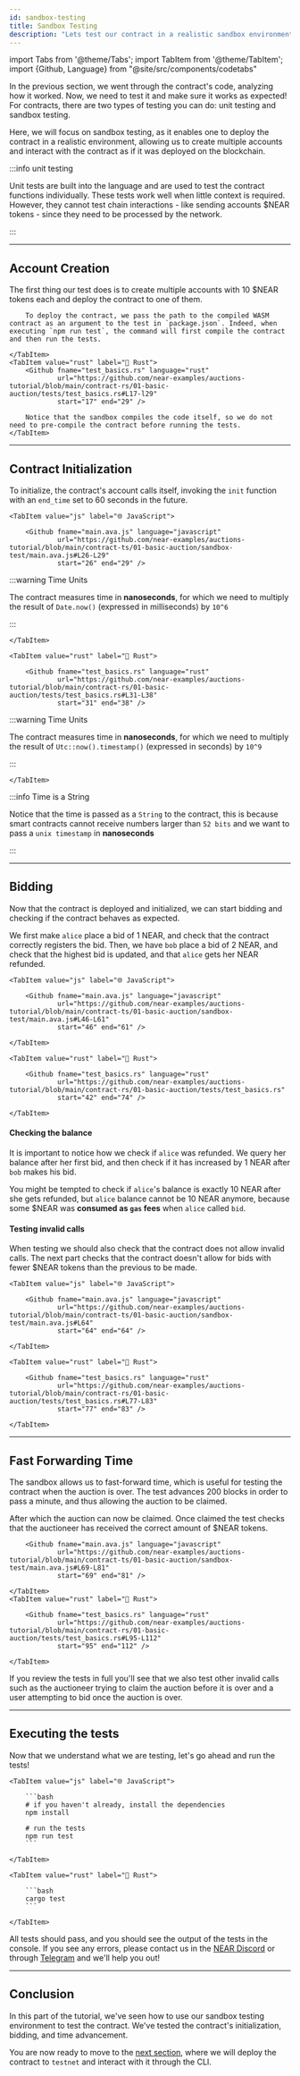 ```yaml
---
id: sandbox-testing
title: Sandbox Testing
description: "Lets test our contract in a realistic sandbox environment."
---
```


import Tabs from '@theme/Tabs';
import TabItem from '@theme/TabItem';
import {Github, Language} from "@site/src/components/codetabs"

In the previous section, we went through the contract's code, analyzing how it worked. Now, we need to test it and make sure it works as expected! For contracts, there are two types of testing you can do: unit testing and sandbox testing.

Here, we will focus on sandbox testing, as it enables one to deploy the contract in a realistic environment, allowing us to create multiple accounts and interact with the contract as if it was deployed on the blockchain.

:::info unit testing

Unit tests are built into the language and are used to test the contract functions individually. These tests work well when little context is required. However, they cannot test chain interactions - like sending accounts $NEAR tokens - since they need to be processed by the network.

:::

---

## Account Creation

The first thing our test does is to create multiple accounts with 10 $NEAR tokens each and deploy the contract to one of them.

<Tabs groupId="code-tabs">
    <TabItem value="js" label="🌐 JavaScript">
        <Github fname="main.ava.js" language="javascript"
                url="https://github.com/near-examples/auctions-tutorial/blob/main/contract-ts/01-basic-auction/sandbox-test/main.ava.js#L12-L23"
                start="12" end="23" />
        
        To deploy the contract, we pass the path to the compiled WASM contract as an argument to the test in `package.json`. Indeed, when executing `npm run test`, the command will first compile the contract and then run the tests.

    </TabItem>
    <TabItem value="rust" label="🦀 Rust">
        <Github fname="test_basics.rs" language="rust"
                url="https://github.com/near-examples/auctions-tutorial/blob/main/contract-rs/01-basic-auction/tests/test_basics.rs#L17-l29"
                start="17" end="29" />

        Notice that the sandbox compiles the code itself, so we do not need to pre-compile the contract before running the tests.
    </TabItem>
</Tabs>

---

## Contract Initialization

To initialize, the contract's account calls itself, invoking the `init` function with an `end_time` set to 60 seconds in the future.

<Tabs groupId="code-tabs">

    <TabItem value="js" label="🌐 JavaScript">

        <Github fname="main.ava.js" language="javascript"
                url="https://github.com/near-examples/auctions-tutorial/blob/main/contract-ts/01-basic-auction/sandbox-test/main.ava.js#L26-L29"
                start="26" end="29" />

:::warning Time Units

The contract measures time in **nanoseconds**, for which we need to multiply the result of `Date.now()` (expressed in milliseconds) by `10^6`

:::

    </TabItem>

    <TabItem value="rust" label="🦀 Rust">

        <Github fname="test_basics.rs" language="rust"
                url="https://github.com/near-examples/auctions-tutorial/blob/main/contract-rs/01-basic-auction/tests/test_basics.rs#L31-L38"
                start="31" end="38" />

:::warning Time Units

The contract measures time in **nanoseconds**, for which we need to multiply the result of `Utc::now().timestamp()` (expressed in seconds) by `10^9`

:::

    </TabItem>
</Tabs>

:::info Time is a String

Notice that the time is passed as a `String` to the contract, this is because smart contracts cannot receive numbers larger than `52 bits` and we want to pass a `unix timestamp` in **nanoseconds**

:::

---

## Bidding

Now that the contract is deployed and initialized, we can start bidding and checking if the contract behaves as expected.

We first make `alice` place a bid of 1 NEAR, and check that the contract correctly registers the bid. Then, we have `bob` place a bid of 2 NEAR, and check that the highest bid is updated, and that `alice` gets her NEAR refunded.

<Tabs groupId="code-tabs">

    <TabItem value="js" label="🌐 JavaScript">

        <Github fname="main.ava.js" language="javascript"
                url="https://github.com/near-examples/auctions-tutorial/blob/main/contract-ts/01-basic-auction/sandbox-test/main.ava.js#L46-L61"
                start="46" end="61" />

    </TabItem>

    <TabItem value="rust" label="🦀 Rust">

        <Github fname="test_basics.rs" language="rust"
                url="https://github.com/near-examples/auctions-tutorial/blob/main/contract-rs/01-basic-auction/tests/test_basics.rs"
                start="42" end="74" />

    </TabItem>

</Tabs>

#### Checking the balance
It is important to notice how we check if `alice` was refunded. We query her balance after her first bid, and then check if it has increased by 1 NEAR after `bob` makes his bid. 

You might be tempted to check if `alice`'s balance is exactly 10 NEAR after she gets refunded, but `alice` balance cannot be 10 NEAR anymore, because some $NEAR was **consumed as `gas` fees** when `alice` called `bid`.

#### Testing invalid calls

When testing we should also check that the contract does not allow invalid calls. The next part checks that the contract doesn't allow for bids with fewer $NEAR tokens than the previous to be made.

<Tabs groupId="code-tabs">

    <TabItem value="js" label="🌐 JavaScript">

        <Github fname="main.ava.js" language="javascript"
                url="https://github.com/near-examples/auctions-tutorial/blob/main/contract-ts/01-basic-auction/sandbox-test/main.ava.js#L64"
                start="64" end="64" />

    </TabItem>

    <TabItem value="rust" label="🦀 Rust">

        <Github fname="test_basics.rs" language="rust"
                url="https://github.com/near-examples/auctions-tutorial/blob/main/contract-rs/01-basic-auction/tests/test_basics.rs#L77-L83"
                start="77" end="83" />

    </TabItem>

</Tabs>

---

## Fast Forwarding Time
The sandbox allows us to fast-forward time, which is useful for testing the contract when the auction is over. The test advances 200 blocks in order to pass a minute, and thus allowing the auction to be claimed. 

After which the auction can now be claimed. Once claimed the test checks that the auctioneer has received the correct amount of $NEAR tokens.

<Tabs groupId="code-tabs">
    <TabItem value="js" label="🌐 JavaScript">

        <Github fname="main.ava.js" language="javascript"
                url="https://github.com/near-examples/auctions-tutorial/blob/main/contract-ts/01-basic-auction/sandbox-test/main.ava.js#L69-L81"
                start="69" end="81" />

    </TabItem>
    <TabItem value="rust" label="🦀 Rust">

        <Github fname="test_basics.rs" language="rust"
                url="https://github.com/near-examples/auctions-tutorial/blob/main/contract-rs/01-basic-auction/tests/test_basics.rs#L95-L112"
                start="95" end="112" />

    </TabItem>
</Tabs>

If you review the tests in full you'll see that we also test other invalid calls such as the auctioneer trying to claim the auction before it is over and a user attempting to bid once the auction is over.

---

## Executing the tests 

Now that we understand what we are testing, let's go ahead and run the tests!


<Tabs groupId="code-tabs">

    <TabItem value="js" label="🌐 JavaScript">

        ```bash
        # if you haven't already, install the dependencies
        npm install

        # run the tests
        npm run test 
        ```

    </TabItem>

    <TabItem value="rust" label="🦀 Rust">

        ```bash
        cargo test
        ```

    </TabItem>

</Tabs>

All tests should pass, and you should see the output of the tests in the console. If you see any errors, please contact us in the [NEAR Discord](https://near.chat) or through [Telegram](https://t.me/neardev) and we'll help you out!

---

## Conclusion 

In this part of the tutorial, we've seen how to use our sandbox testing environment to test the contract. We've tested the contract's initialization, bidding, and time advancement.

You are now ready to move to the [next section](./1.3-deploy.md), where we will deploy the contract to `testnet` and interact with it through the CLI.
